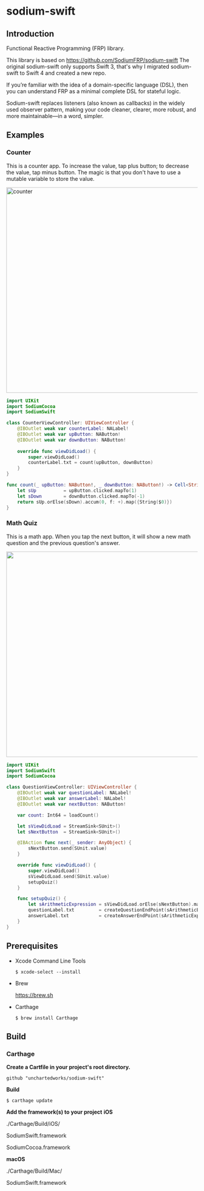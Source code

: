 # sodium-swift
## Introduction
Functional Reactive Programming (FRP) library.

This library is based on https://github.com/SodiumFRP/sodium-swift
The original sodium-swift only supports Swift 3, that's why I migrated sodium-swift to Swift 4 and created a new repo.

If you’re familiar with the idea of a domain-specific language (DSL), then you can understand FRP as a minimal complete DSL for stateful logic.

Sodium-swift replaces listeners (also known as callbacks) in the widely used observer pattern, making your code cleaner, clearer, more robust, and more maintainable—in a word, simpler.

## Examples
### Counter
This is a counter app. To increase the value, tap plus button; to decrease the value, tap minus button. The magic is that you don't have to use a mutable variable to store the value.

<img width="540" alt="counter" src="https://user-images.githubusercontent.com/4646838/36064751-d8a00752-0e8f-11e8-81e9-13320a3b7234.png">

```swift
import UIKit
import SodiumCocoa
import SodiumSwift

class CounterViewController: UIViewController {
    @IBOutlet weak var counterLabel: NALabel!
    @IBOutlet weak var upButton: NAButton!
    @IBOutlet weak var downButton: NAButton!
    
    override func viewDidLoad() {
        super.viewDidLoad()
        counterLabel.txt = count(upButton, downButton)
    }
}

func count(_ upButton: NAButton!, _ downButton: NAButton!) -> Cell<String> {
    let sUp          = upButton.clicked.mapTo(1)
    let sDown        = downButton.clicked.mapTo(-1)
    return sUp.orElse(sDown).accum(0, f: +).map({String($0)})
}
```

### Math Quiz
This is a math app. When you tap the next button, it will show a new math question and the previous question's answer.

<img src="https://user-images.githubusercontent.com/4646838/36061995-bd7bba2e-0e63-11e8-9bae-dcc525bfad99.png"  width="540">


```swift
import UIKit
import SodiumSwift
import SodiumCocoa

class QuestionViewController: UIViewController {
    @IBOutlet weak var questionLabel: NALabel!
    @IBOutlet weak var answerLabel: NALabel!
    @IBOutlet weak var nextButton: NAButton!

    var count: Int64 = loadCount()

    let sViewDidLoad = StreamSink<SUnit>()
    let sNextButton  = StreamSink<SUnit>()

    @IBAction func next(_ sender: AnyObject) {
        sNextButton.send(SUnit.value)
    }

    override func viewDidLoad() {
        super.viewDidLoad()
        sViewDidLoad.send(SUnit.value)
        setupQuiz()
    }

    func setupQuiz() {
        let sArithmeticExpression = sViewDidLoad.orElse(sNextButton).map(createQuestion)
        questionLabel.txt         = createQuestionEndPoint(sArithmeticExpression)
        answerLabel.txt           = createAnswerEndPoint(sArithmeticExpression)
    }
}
```

## Prerequisites
- Xcode Command Line Tools
   
   ```
   $ xcode-select --install
   ```
  
- Brew

  https://brew.sh
  
- Carthage

   ```
   $ brew install Carthage
   ```  

## Build 
### Carthage
**Create a Cartfile in your project's root directory.**

```
github "unchartedworks/sodium-swift"
```
**Build**

```
$ carthage update
```
        
**Add the framework(s) to your project**
**iOS**

./Carthage/Build/iOS/

SodiumSwift.framework

SodiumCocoa.framework

**macOS**

./Carthage/Build/Mac/

SodiumSwift.framework


